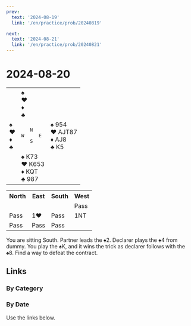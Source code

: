 ```yaml
---
prev:
  text: '2024-08-19'
  link: '/en/practice/prob/20240819'

next:
  text: '2024-08-21'
  link: '/en/practice/prob/20240821'
---
```


# 2024-08-20

<table class="deal">
	<tr>
		<td></td>
		<td>♠ <br>♥ <br>♦ <br>♣ </td>
		<td></td>
	</tr>
	<tr>
		<td>♠ <br>♥ <br>♦ <br>♣ </td>
		<td><pre>   N<br>W     E<br>   S</pre></td>
		<td>♠ 954<br>♥ AJT87<br>♦ AJ8<br>♣ K5</td>
	</tr>
	<tr>
		<td></td>
		<td>♠ K73<br>♥ K653<br>♦ KQT<br>♣ 987</td>
		<td></td>
	</tr>
</table>

<table class="auction">
	<tr>
		<th>North</th>
		<th>East</th>
		<th>South</th>
		<th>West</th>
	</tr>
	<tr>
		<td></td>
		<td></td>
		<td></td>
		<td>Pass</td>
	</tr>
	<tr>
		<td>Pass</td>
		<td>1♥</td>
		<td>Pass</td>
		<td>1NT</td>
	</tr>
	<tr>
		<td>Pass</td>
		<td>Pass</td>
		<td>Pass</td>
		<td></td>
	</tr>
</table>

You are sitting South. Partner leads the ♠2. Declarer plays the ♠4 from dummy. You play the ♠K, and it wins the trick as declarer follows with the ♠8. Find a way to defeat the contract.

## Links

[<Badge type="tip" text="Check Solution"/>](/en/learning/prob/20240820)

### By Category

[<Badge type="tip" text="<--"/>](/en/practice/prob/20240817)
[<Badge type="tip" text="Calendar"/>](/en/practice/calendar/202408)
[<Badge type="tip" text="-->"/>](/en/practice/prob/20240827)

### By Date

Use the links below.